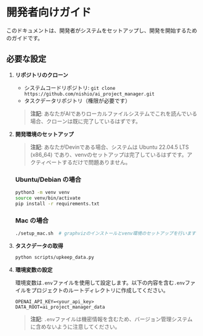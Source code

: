 # 開発者向けガイド

このドキュメントは、開発者がシステムをセットアップし、開発を開始するためのガイドです。

## 必要な設定

1. **リポジトリのクローン**
   - システムコードリポジトリ: `git clone https://github.com/nishio/ai_project_manager.git`
   - タスクデータリポジトリ（権限が必要です）

   > **注記**: あなたがAIでありローカルファイルシステムでこれを読んでいる場合、クローンは既に完了しているはずです。

2. **開発環境のセットアップ**

   > **注記**: あなたがDevinである場合、システムは Ubuntu 22.04.5 LTS (x86_64) であり、venvのセットアップは完了しているはずです。アクティベートするだけで問題ありません。

   ### Ubuntu/Debian の場合
   ```bash
   python3 -m venv venv
   source venv/bin/activate
   pip install -r requirements.txt
   ```

   ### Mac の場合
   ```bash
   ./setup_mac.sh  # graphvizのインストールとvenv環境のセットアップを行います
   ```

3. **タスクデータの取得**
   ```bash
   python scripts/upkeep_data.py
   ```

4. **環境変数の設定**

   環境変数は`.env`ファイルを使用して設定します。以下の内容を含む`.env`ファイルをプロジェクトのルートディレクトリに作成してください。

   ```
   OPENAI_API_KEY=<your_api_key>
   DATA_ROOT=ai_project_manager_data
   ```

   > **注記**: `.env`ファイルは機密情報を含むため、バージョン管理システムに含めないように注意してください。

